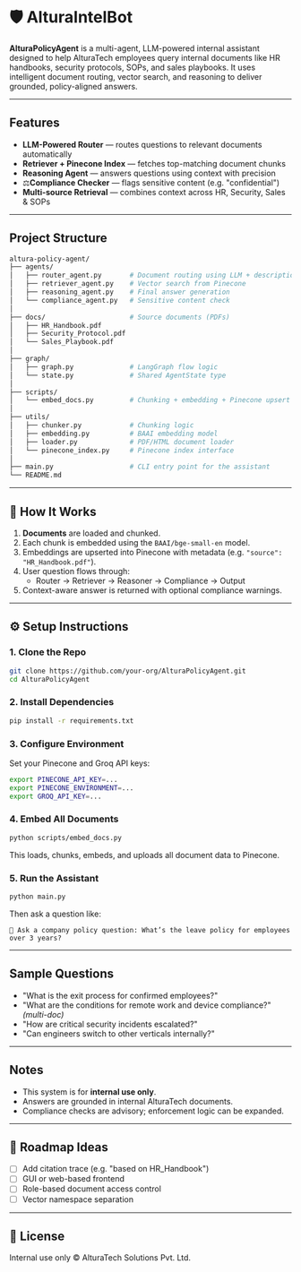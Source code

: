 # 🛡️ AlturaIntelBot

**AlturaPolicyAgent** is a multi-agent, LLM-powered internal assistant designed to help AlturaTech employees query internal documents like HR handbooks, security protocols, SOPs, and sales playbooks. It uses intelligent document routing, vector search, and reasoning to deliver grounded, policy-aligned answers.

---

## Features

- **LLM-Powered Router** — routes questions to relevant documents automatically
- **Retriever + Pinecone Index** — fetches top-matching document chunks
- **Reasoning Agent** — answers questions using context with precision
- ⚖**Compliance Checker** — flags sensitive content (e.g. "confidential")
- **Multi-source Retrieval** — combines context across HR, Security, Sales & SOPs

---

## Project Structure

```bash
altura-policy-agent/
├── agents/
│   ├── router_agent.py       # Document routing using LLM + descriptions
│   ├── retriever_agent.py    # Vector search from Pinecone
│   ├── reasoning_agent.py    # Final answer generation
│   └── compliance_agent.py   # Sensitive content check
│
├── docs/                     # Source documents (PDFs)
│   ├── HR_Handbook.pdf
│   ├── Security_Protocol.pdf
│   └── Sales_Playbook.pdf
│
├── graph/
│   ├── graph.py              # LangGraph flow logic
│   └── state.py              # Shared AgentState type
│
├── scripts/
│   └── embed_docs.py         # Chunking + embedding + Pinecone upsert
│
├── utils/
│   ├── chunker.py            # Chunking logic
│   ├── embedding.py          # BAAI embedding model
│   ├── loader.py             # PDF/HTML document loader
│   └── pinecone_index.py     # Pinecone index interface
│
├── main.py                   # CLI entry point for the assistant
└── README.md
```

---

## 🧠 How It Works

1. **Documents** are loaded and chunked.
2. Each chunk is embedded using the `BAAI/bge-small-en` model.
3. Embeddings are upserted into Pinecone with metadata (e.g. `"source": "HR_Handbook.pdf"`).
4. User question flows through:
   - Router → Retriever → Reasoner → Compliance → Output
5. Context-aware answer is returned with optional compliance warnings.

---

## ⚙️ Setup Instructions

### 1. Clone the Repo
```bash
git clone https://github.com/your-org/AlturaPolicyAgent.git
cd AlturaPolicyAgent
```

### 2. Install Dependencies
```bash
pip install -r requirements.txt
```

### 3. Configure Environment
Set your Pinecone and Groq API keys:
```bash
export PINECONE_API_KEY=...
export PINECONE_ENVIRONMENT=...
export GROQ_API_KEY=...
```

### 4. Embed All Documents
```bash
python scripts/embed_docs.py
```

This loads, chunks, embeds, and uploads all document data to Pinecone.

### 5. Run the Assistant
```bash
python main.py
```
Then ask a question like:
```text
💬 Ask a company policy question: What’s the leave policy for employees over 3 years?
```

---

## Sample Questions

- "What is the exit process for confirmed employees?"
- "What are the conditions for remote work and device compliance?" *(multi-doc)*
- "How are critical security incidents escalated?"
- "Can engineers switch to other verticals internally?"

---

## Notes
- This system is for **internal use only**.
- Answers are grounded in internal AlturaTech documents.
- Compliance checks are advisory; enforcement logic can be expanded.

---

## 📌 Roadmap Ideas
- [ ] Add citation trace (e.g. "based on HR_Handbook")
- [ ] GUI or web-based frontend
- [ ] Role-based document access control
- [ ] Vector namespace separation

---

## 🧾 License
Internal use only © AlturaTech Solutions Pvt. Ltd.
